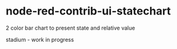 # node-red-contrib-ui-statechart
2 color bar chart to present state and relative value

stadium - work in progress
